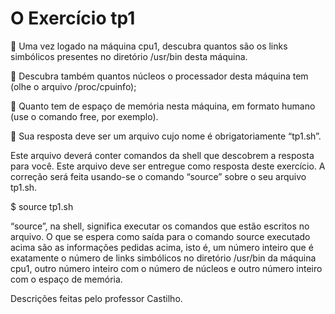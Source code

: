 # O Exercício tp1
:pushpin: Uma vez logado na máquina cpu1, descubra quantos são os links simbólicos presentes no diretório /usr/bin desta máquina. 

:pushpin: Descubra também quantos núcleos o processador desta máquina tem (olhe o arquivo /proc/cpuinfo);

:pushpin: Quanto tem de espaço de memória nesta máquina, em formato humano (use o comando free, por exemplo).

:pushpin: Sua resposta deve ser um arquivo cujo nome é obrigatoriamente “tp1.sh”.

Este arquivo deverá conter comandos da shell que descobrem a resposta para você. Este arquivo deve ser entregue como resposta deste exercício. A correção será feita usando-se o comando “source” sobre o seu arquivo tp1.sh.

$ source tp1.sh

“source”, na shell, significa executar os comandos que estão escritos no arquivo. O que se espera como saída para o comando source executado acima são as informações pedidas acima, isto é, um número inteiro que é exatamente o número de links simbólicos no diretório /usr/bin da máquina cpu1, outro número inteiro com o número de núcleos e outro número inteiro com o espaço de memória. 



Descrições feitas pelo professor Castilho.